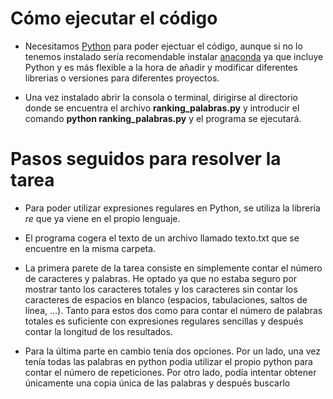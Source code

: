 # Cómo ejecutar el código

-   Necesitamos [Python](https://www.python.org/) para poder ejectuar el código, aunque si no lo tenemos instalado sería recomendable instalar [anaconda](https://www.anaconda.com/products/individual) ya que incluye Python y es más flexible a la hora de añadir y modificar diferentes librerias o versiones para diferentes proyectos.

-   Una vez instalado abrir la consola o terminal, dirigirse al directorio donde se encuentra el archivo **ranking_palabras.py** y introducir el comando **python ranking_palabras.py** y el programa se ejecutará.

# Pasos seguidos para resolver la tarea

-   Para poder utilizar expresiones regulares en Python, se utiliza la librería _re_ que ya viene en el propio lenguaje.

-   El programa cogera el texto de un archivo llamado texto.txt que se encuentre en la misma carpeta.

-   La primera parete de la tarea consiste en simplemente contar el número de caracteres y palabras. He optado ya que no estaba seguro por mostrar tanto los caracteres totales y los caracteres sin contar los caracteres de espacios en blanco (espacios, tabulaciones, saltos de línea, ...). Tanto para estos dos como para contar el número de palabras totales es suficiente con expresiones regulares sencillas y después contar la longitud de los resultados.

-   Para la última parte en cambio tenía dos opciones. Por un lado, una vez tenía todas las palabras en python podia utilizar el propio python para contar el número de repeticiones. Por otro lado, podía intentar obtener únicamente una copia única de las palabras y después buscarlo
